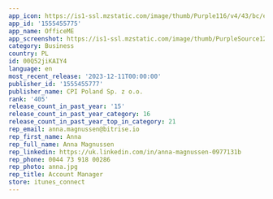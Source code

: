 ```yaml
---
app_icon: https://is1-ssl.mzstatic.com/image/thumb/Purple116/v4/43/bc/ed/43bced59-d064-b155-507c-f2ddfeeb7c1e/AppIcon-0-1x_U007emarketing-0-7-0-85-220-0.png/1024x1024bb.png
app_id: '1555455775'
app_name: OfficeME
app_screenshot: https://is1-ssl.mzstatic.com/image/thumb/PurpleSource124/v4/9e/c0/4b/9ec04b8a-21a2-fb76-8c7a-9aeb90c4d7dd/57aada77-9f9f-4310-ade6-a5d90d6d0c5a_Simulator_Screen_Shot_-_iPhone_12_Pro_Max_-_2021-03-05_at_11.09.53.png/1284x2778bb.png
category: Business
country: PL
id: 00Q52jiKAIY4
language: en
most_recent_release: '2023-12-11T00:00:00'
publisher_id: '1555455777'
publisher_name: CPI Poland Sp. z o.o.
rank: '405'
release_count_in_past_year: '15'
release_count_in_past_year_category: 16
release_count_in_past_year_top_in_category: 21
rep_email: anna.magnussen@bitrise.io
rep_first_name: Anna
rep_full_name: Anna Magnussen
rep_linkedin: https://uk.linkedin.com/in/anna-magnussen-0977131b
rep_phone: 0044 73 918 00286
rep_photo: anna.jpg
rep_title: Account Manager
store: itunes_connect
---
```

